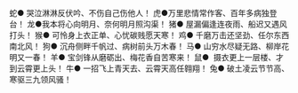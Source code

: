 蛇● 哭泣淋淋反伏吟、不伤自己伤他人！
虎●万里悲情常作客、百年多病独登台！
龙●我本将心向明月、奈何明月照沟渠！
猪● 屋漏偏逢连夜雨、船迟又遇风打头！
猴● 可怜身上衣正单、心忧碳贱愿天寒！
鸡● 千磨万击还坚劲、任尔东西南北风！
狗● 沉舟侧畔千帆过、病树前头万木春！
马● 山穷水尽疑无路、柳岸花明又一春！
羊● 宝剑锋从磨砺出、梅花香自苦寒来！
鼠●  摄衣更上一层楼、才到云霄更上头！
牛● 一招飞上青天去、云霄天高任翱翔！
兔● 破土凌云节节高、寒驱三九领风骚！